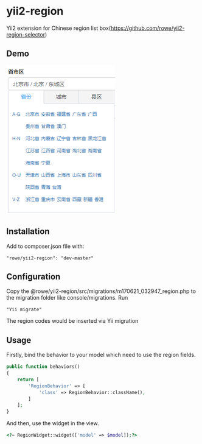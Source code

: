 # yii2-region
Yii2 extension for Chinese region list box(https://github.com/rowe/yii2-region-selector)

## Demo
![image](https://raw.githubusercontent.com/Rowe/yii2-region/master/yii2_region_demo.png)

## Installation
Add to composer.json file with:
```
"rowe/yii2-region": "dev-master"
```

## Configuration
Copy the @rowe/yii2-region/src/migrations/m170621_032947_region.php to the migration folder like console/migrations.
Run 
```angular2html
"Yii migrate"
```
The region codes would be inserted via Yii migration

## Usage
Firstly, bind the behavior to your model which need to use the region fields.
```php
public function behaviors()
{
    return [
        'RegionBehavior' => [
            'class' => RegionBehavior::className(),
        ]
    ];
}
```

And then, use the widget in the view.
```php
<?= RegionWidget::widget(['model' => $model]);?>
```

